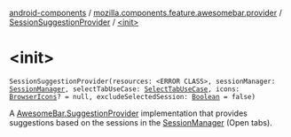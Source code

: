 [android-components](../../index.md) / [mozilla.components.feature.awesomebar.provider](../index.md) / [SessionSuggestionProvider](index.md) / [&lt;init&gt;](./-init-.md)

# &lt;init&gt;

`SessionSuggestionProvider(resources: <ERROR CLASS>, sessionManager: `[`SessionManager`](../../mozilla.components.browser.session/-session-manager/index.md)`, selectTabUseCase: `[`SelectTabUseCase`](../../mozilla.components.feature.tabs/-tabs-use-cases/-select-tab-use-case/index.md)`, icons: `[`BrowserIcons`](../../mozilla.components.browser.icons/-browser-icons/index.md)`? = null, excludeSelectedSession: `[`Boolean`](https://kotlinlang.org/api/latest/jvm/stdlib/kotlin/-boolean/index.html)` = false)`

A [AwesomeBar.SuggestionProvider](../../mozilla.components.concept.awesomebar/-awesome-bar/-suggestion-provider/index.md) implementation that provides suggestions based on the sessions in the
[SessionManager](../../mozilla.components.browser.session/-session-manager/index.md) (Open tabs).

